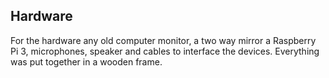 ## Hardware
For the hardware any old computer monitor, a two way mirror a Raspberry Pi 3, microphones, speaker and cables to interface the devices. Everything was put together in a wooden frame.
